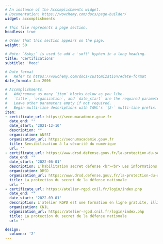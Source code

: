 ```yaml
---
# An instance of the Accomplishments widget.
# Documentation: https://wowchemy.com/docs/page-builder/
widget: accomplishments

# This file represents a page section.
headless: true

# Order that this section appears on the page.
weight: 50

# Note: `&shy;` is used to add a 'soft' hyphen in a long heading.
title: 'Certifications'
subtitle: 'Mooc'

# Date format
#   Refer to https://wowchemy.com/docs/customization/#date-format
date_format: Jan 2006

# Accomplishments.
#   Add/remove as many `item` blocks below as you like.
#   `title`, `organization`, and `date_start` are the required parameters.
#   Leave other parameters empty if not required.
#   Begin multi-line descriptions with YAML's `|2-` multi-line prefix.
item:
- certificate_url: https://secnumacademie.gouv.fr
  date_end: ""
  date_start: "2021-12-10"
  description: ""
  organization: ANSSI
  organization_url: https://secnumacademie.gouv.fr
  title: Sensibilisation à la sécurité du numérique
  url: ""
- certificate_url: https://www.drsd.defense.gouv.fr/la-protection-du-secret-de-la-defense-nationale
  date_end: ""
  date_start: "2022-06-01"
  description: L’habilitation secret défense <br><br> Les informations et supports classifiés
  organization: DRSD
  organization_url: https://www.drsd.defense.gouv.fr/la-protection-du-secret-de-la-defense-nationale
  title: La protection du secret de la défense nationale
  url: ""
- certificate_url: https://atelier-rgpd.cnil.fr/login/index.php
  date_end: ""
  date_start: "2022-09-01"
  description: L’atelier RGPD est une formation en ligne gratuite, illimitée et ouverte à tous (Mooc)
  organization: CNIL
  organization_url: https://atelier-rgpd.cnil.fr/login/index.php
  title: La protection du secret de la défense nationale
  url: ""

design:
  columns: '2' 
---
```


